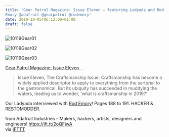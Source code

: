 ```yaml
---
title: 'Gear Patrol Magazine: Issue Eleven – featuring Ladyada and Rod
Emory @adafruit @gearpatrol @rodemory'
date: 2019-10-05T06:12:00+01:00
draft: false
---
```


![10119Gear01](https://cdn-blog.adafruit.com/uploads/2019/10/10119gear01-1.jpg)

![10119Gear02](https://cdn-blog.adafruit.com/uploads/2019/10/10119gear02-1.jpg)

![10119Gear03](https://cdn-blog.adafruit.com/uploads/2019/10/10119gear03-1.jpg)

[Gear Patrol Magazine: Issue Eleven](https://store.gearpatrol.com/products/gear-patrol-magazine-issue-eleven)…

> Issue Eleven, The Craftsmanship Issue. Craftsmanship has become a widely applied descriptor to apply to everything from the sartorial to the gastronomical. But its ubiquity has succeeded in muddying the waters, leading us to wonder, ‘what is craftsmanship in 2019?’ 

Our Ladyada interviewed with [Rod Emory](https://www.emorymotorsports.com/)! Pages 188 to 191. HACKER & RESTOMODDER.

  
  
from Adafruit Industries – Makers, hackers, artists, designers and engineers! https://ift.tt/2oQFjwA  
via [IFTTT](https://ifttt.com/?ref=da&site=blogger)